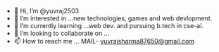 - 👋 Hi, I’m @yuvraj2503
- 👀 I’m interested in ...new technologies, games and web devlopment.
- 🌱 I’m currently learning ...web dev. and pursuing b.tech in cse-ai.
- 💞️ I’m looking to collaborate on ...
- 📫 How to reach me ... MAIL- yuvrajsharma87650@gmail.com

<!---
yuvraj2503/yuvraj2503 is a ✨ special ✨ repository because its `README.md` (this file) appears on your GitHub profile.
You can click the Preview link to take a look at your changes.
--->

